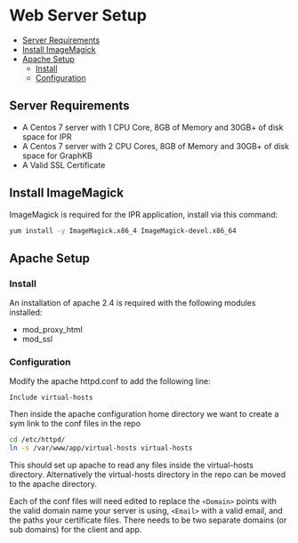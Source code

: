 
# Web Server Setup

- [Server Requirements](#server-requirements)
- [Install ImageMagick](#install-imagemagick)
- [Apache Setup](#apache-setup)
  - [Install](#install)
  - [Configuration](#configuration)

## Server Requirements

- A Centos 7 server with 1 CPU Core, 8GB of Memory and 30GB+ of disk space for IPR
- A Centos 7 server with 2 CPU Cores, 8GB of Memory and 30GB+ of disk space for GraphKB
- A Valid SSL Certificate

## Install ImageMagick

ImageMagick is required for the IPR application, install via this command:

```bash
yum install -y ImageMagick.x86_4 ImageMagick-devel.x86_64
```

## Apache Setup

### Install

An installation of apache 2.4 is required with the following modules installed:

- mod_proxy_html
- mod_ssl

### Configuration

Modify the apache httpd.conf to add the following line:

```text
Include virtual-hosts
```

Then inside the apache configuration home directory we want to create a sym link to the conf files in the repo

```bash
cd /etc/httpd/
ln -s /var/www/app/virtual-hosts virtual-hosts
```

This should set up apache to read any files inside the virtual-hosts directory. Alternatively the virtual-hosts directory in the repo can be moved to the apache directory.

Each of the conf files will need edited to replace the `<Domain>` points with the valid domain name your server is using, `<Email>` with a valid email, and the paths your certificate files. There needs to be two separate domains (or sub domains) for the client and app.
